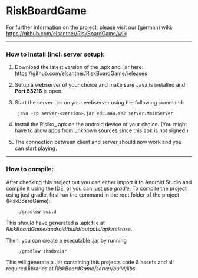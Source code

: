 # RiskBoardGame
For further information on the project, please visit our (german) wiki: https://github.com/elsantner/RiskBoardGame/wiki

---
### How to install (incl. server setup):
1. Download the latest version of the .apk and .jar here: https://github.com/elsantner/RiskBoardGame/releases
2. Setup a webserver of your choice and make sure Java is installed and **Port 53216** is open.
3. Start the server-<version>.jar on your webserver using the following command:

        java -cp server-<version>.jar edu.aau.se2.server.MainServer
        
4. Install the Risiko_<version>.apk on the android device of your choice. (You might have to allow apps from unknown sources since this apk is not signed.)
5. The connection between client and server should now work and you can start playing.

---
### How to compile:
After checking this project out you can either import it to Android Studio and compile it using the IDE, or you can just use *gradle*.
To compile the project using just gradle, first run the command in the root folder of the project (RiskBoardGame):

        ./gradlew build
        
This should have generated a .apk file at *RiskBoardGame/android/build/outputs/apk/release*.

Then, you can create a executable .jar by running 

        ./gradlew shadowJar
This will generate a .jar containing this projects code & assets and all required libraries at *RiskBoardGame/server/build/libs*.
